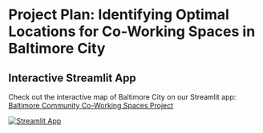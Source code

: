 # Project Plan: Identifying Optimal Locations for Co-Working Spaces in Baltimore City

## Interactive Streamlit App
Check out the interactive map of Baltimore City on our Streamlit app: [Baltimore Community Co-Working Spaces Project](https://baltimore-community-cws-proj.streamlit.app/)

[![Streamlit App](https://img.shields.io/badge/Streamlit-App-brightgreen)](https://baltimore-community-cws-proj.streamlit.app/)
